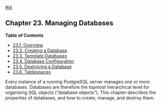 [#id](#MANAGING-DATABASES)

## Chapter 23. Managing Databases

**Table of Contents**

  * [23.1. Overview](manage-ag-overview)
  * [23.2. Creating a Database](manage-ag-createdb)
  * [23.3. Template Databases](manage-ag-templatedbs)
  * [23.4. Database Configuration](manage-ag-config)
  * [23.5. Destroying a Database](manage-ag-dropdb)
  * [23.6. Tablespaces](manage-ag-tablespaces)



Every instance of a running PostgreSQL server manages one or more databases. Databases are therefore the topmost hierarchical level for organizing SQL objects (“database objects”). This chapter describes the properties of databases, and how to create, manage, and destroy them.
